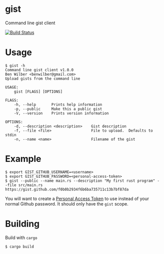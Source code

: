 # gist
Command line gist client

[![Build Status](https://travis-ci.org/benwilber/gist.svg?branch=master)](https://travis-ci.org/benwilber/gist)

# Usage
```shell
$ gist -h
Command line gist client v1.0.0
Ben Wilber <benwilber@gmail.com>
Upload gists from the command line

USAGE:
    gist [FLAGS] [OPTIONS]

FLAGS:
    -h, --help       Prints help information
    -p, --public     Make this a public gist
    -V, --version    Prints version information

OPTIONS:
    -d, --description <description>    Gist description
    -f, --file <file>                  File to upload.  Defaults to stdin
    -n, --name <name>                  Filename of the gist
```

# Example
```shell
$ export GIST_GITHUB_USERNAME=<username>
$ export GIST_GITHUB_PASSWORD=<personal-access-token>
$ gist --public --name main.rs --description "My first rust program" --file src/main.rs
https://gist.github.com/f0b0b2934f6b6ba735711c13b7bf87da
```

You will want to create a [Personal Access Token](https://github.com/blog/1509-personal-api-tokens) to use instead of your normal Github password.  It should only have the `gist` scope.

# Building
Build with `cargo`
```shell
$ cargo build
```
